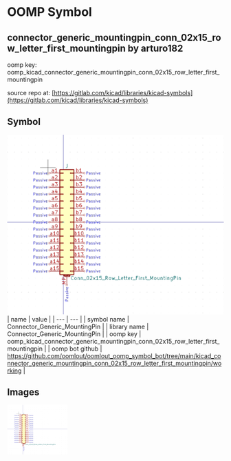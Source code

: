 # OOMP Symbol  
## connector_generic_mountingpin_conn_02x15_row_letter_first_mountingpin  by arturo182  
  
oomp key: oomp_kicad_connector_generic_mountingpin_conn_02x15_row_letter_first_mountingpin  
  
source repo at: [https://gitlab.com/kicad/libraries/kicad-symbols](https://gitlab.com/kicad/libraries/kicad-symbols)  
## Symbol  
  
[![working.png](working_600.png)](working.png)  
| name | value | 
| --- | --- | 
| symbol name | Connector_Generic_MountingPin | 
| library name | Connector_Generic_MountingPin | 
| oomp key | oomp_kicad_connector_generic_mountingpin_conn_02x15_row_letter_first_mountingpin | 
| oomp bot github | https://github.com/oomlout/oomlout_oomp_symbol_bot/tree/main/kicad_connector_generic_mountingpin_conn_02x15_row_letter_first_mountingpin/working | 
## Images  
  
[![working.png](working_140.png)](working.png)  
